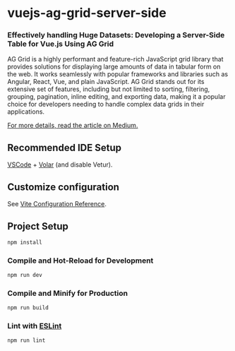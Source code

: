 # vuejs-ag-grid-server-side
### Effectively handling Huge Datasets: Developing a Server-Side Table for Vue.js Using AG Grid


AG Grid is a highly performant and feature-rich JavaScript grid library that provides solutions for displaying large amounts of data in tabular form on the web. It works seamlessly with popular frameworks and libraries such as Angular, React, Vue, and plain JavaScript. AG Grid stands out for its extensive set of features, including but not limited to sorting, filtering, grouping, pagination, inline editing, and exporting data, making it a popular choice for developers needing to handle complex data grids in their applications.

[For more details, read the article on Medium.](https://medium.com/@larawf0019/effectively-handling-huge-datasets-developing-a-server-side-table-for-vue-js-using-ag-grid-f54baf1b6ddb)
## Recommended IDE Setup

[VSCode](https://code.visualstudio.com/) + [Volar](https://marketplace.visualstudio.com/items?itemName=Vue.volar) (and disable Vetur).

## Customize configuration

See [Vite Configuration Reference](https://vitejs.dev/config/).

## Project Setup

```sh
npm install
```

### Compile and Hot-Reload for Development

```sh
npm run dev
```

### Compile and Minify for Production

```sh
npm run build
```

### Lint with [ESLint](https://eslint.org/)

```sh
npm run lint
```
